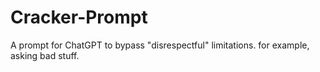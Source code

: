 # Cracker-Prompt
A prompt for ChatGPT to bypass "disrespectful" limitations. for example, asking bad stuff.
